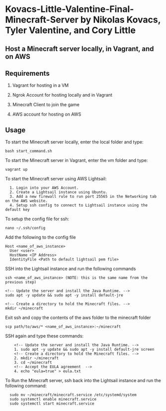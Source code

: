 # Kovacs-Little-Valentine-Final-Minecraft-Server by Nikolas Kovacs, Tyler Valentine, and Cory Little

## Host a Minecraft server locally, in Vagrant, and on AWS

## Requirements

1. Vagrant for hosting in a VM

2. Ngrok Account for hosting locally and in Vagrant

3. Minecraft Client to join the game

4. AWS account for hosting on AWS

## Usage

To start the Minecraft server locally, enter the local folder and type:

```
bash start_command.sh
```

To start the Minecraft server in Vagrant, enter the vm folder and type:

```
vagrant up
```

To start the Minecraft server using AWS Lightsail:
```
  1. Login into your AWS Account.
  2. Create a Lightsail instance using Ubuntu.
  3. Add a new firewall rule to run port 25565 in the Networking tab on the AWS website.
  4. Setup ssh config to connect to Lightsail instance using the default key
```
To setup the config file for ssh:
```
nano ~/.ssh/config
```

Add the following to the config file
```
Host <name_of_aws_instance>
  User <user>
  HostName <IP Address>
  IdentityFile <Path to default lightsail pem file>
```

SSH into the Lightsail instance and run the following commands
```
ssh <name_of_aws_instance> (NOTE: this is the same name from the previous step)

<!-- Update the server and install the Java Runtime. -->
sudo apt -y update && sudo apt -y install default-jre

<!-- Create a directory to hold the Minecraft files. -->
mkdir ~/minecraft
```

Exit ssh and copy the contents of the aws folder to the minecraft folder
```
scp path/to/aws/* <name_of_aws_instance>:~/minecraft
```

SSH again and type these commands:
```
    <!-- Update the server and install the Java Runtime. -->
    1. sudo apt -y update && sudo apt -y install default-jre screen
    <!-- Create a directory to hold the Minecraft files. -->
    2. mkdir ~/minecraft
    3. cd ~/minecraft
    <!-- Accept the EULA agreement  -->
    4. echo "eula=true" > eula.txt
```

  To Run the Minecraft server, ssh back into the Lightsail instance and run the following command:
```
  sudo mv ~/minecraft/minecraft.service /etc/systemd/system
  sudo systemctl enable minecraft.service
  sudo systemctl start minecraft.service
```
